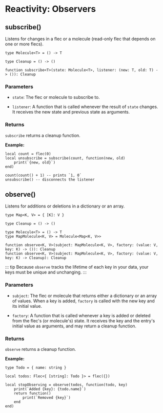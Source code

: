 # Reactivity: Observers

## subscribe()

Listens for changes in a flec or a molecule (read-only flec that depends on one or more flecs).

```luau
type Molecule<T> = () -> T

type Cleanup = () -> ()

function subscribe<T>(state: Molecule<T>, listener: (new: T, old: T) -> ()): Cleanup
```

### Parameters

-   `state`: The flec or molecule to subscribe to. 

-   `listener`: A function that is called whenever the result of `state` changes. It receives the new state and previous state as arguments. 


### Returns

`subscribe` returns a cleanup function.

**Example:**

```luau
local count = flec(0)
local unsubscribe = subscribe(count, function(new, old)
    print(`{new, old}`)
end)

count(count() + 1) -- prints `1, 0`
unsubscribe() -- disconnects the listener
```

## observe()

Listens for additions or deletions in a dictionary or an array.

```luau
type Map<K, V> = { [K]: V }

type Cleanup = () -> ()

type Molecule<T> = () -> T
type MapMolecule<K, V> = Molecule<Map<K, V>>

function observe<K, V>(subject: MapMolecule<K, V>, factory: (value: V, key: K) -> ()): Cleanup
function observe<K, V>(subject: MapMolecule<K, V>, factory: (value: V, key: K) -> Cleanup): Cleanup
```

::: tip
Because `observe` tracks the lifetime of each key in your data, your keys must be unique and unchanging.
:::

### Parameters

-   `subject`: The flec or molecule that returns either a dictionary or an array of values. When a key is added, `factory` is called with the new key and its initial value. 

-   `factory`: A function that is called whenever a key is added or deleted from the flec's (or molecule's) state. It receives the key and the entry's initial value as arguments, and may return a cleanup function. 


### Returns

`observe` returns a cleanup function.

**Example:**

```luau
type Todo = { name: string }

local todos: Flec<{ [string]: Todo }> = flec({})

local stopObserving = observe(todos, function(todo, key)
	print(`Added {key}: {todo.name}`)
	return function()
		print(`Removed {key}`)
	end
end)
```

